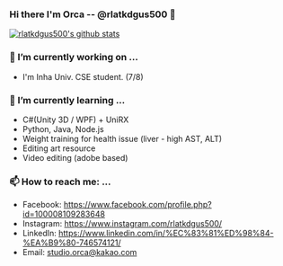 ### Hi there I'm Orca -- @rlatkdgus500 👋

[![rlatkdgus500's github stats](https://github-readme-stats.vercel.app/api?username=rlatkdgus500&show_icons=true&hide_border=true)](https://github.com/rlatkdgus500)

### 🔭 I’m currently working on ...
- I'm Inha Univ. CSE student. (7/8)

### 🌱 I’m currently learning ...
- C#(Unity 3D / WPF) + UniRX
- Python, Java, Node.js
- Weight training for health issue (liver - high AST, ALT)
- Editing art resource
- Video editing (adobe based)

### 📫 How to reach me: ...
- Facebook: https://www.facebook.com/profile.php?id=100008109283648
- Instagram: https://www.instagram.com/rlatkdgus500/
- LinkedIn: https://www.linkedin.com/in/%EC%83%81%ED%98%84-%EA%B9%80-746574121/
- Email: studio.orca@kakao.com  
